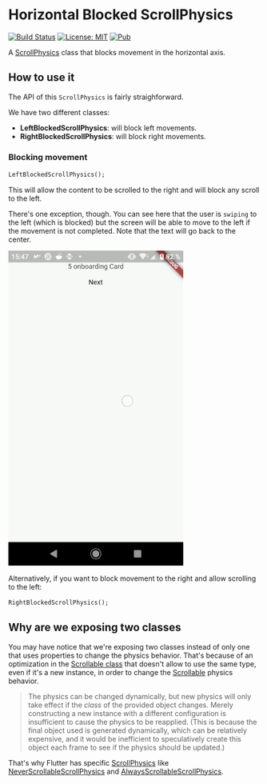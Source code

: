 # Horizontal Blocked ScrollPhysics

[![Build Status](https://travis-ci.com/alpha-health/horizontal_blocked_scroll_physics.svg?branch=master)](https://travis-ci.com/alpha-health/horizontal_blocked_scroll_physics) [![License: MIT](https://img.shields.io/badge/License-MIT-yellow.svg)](https://opensource.org/licenses/MIT) [![Pub](https://img.shields.io/pub/v/horizontal_blocked_scroll_physics.svg)](https://pub.dartlang.org/packages/horizontal_blocked_scroll_physics)

A [ScrollPhysics](https://api.flutter.dev/flutter/widgets/ScrollPhysics-class.html) class that blocks movement in the horizontal axis.

## How to use it

The API of this `ScrollPhysics` is fairly straighforward.

We have two different classes:

- **LeftBlockedScrollPhysics**: will block left movements.
- **RightBlockedScrollPhysics**: will block right movements.

### Blocking movement

```dart
LeftBlockedScrollPhysics();
```

This will allow the content to be scrolled to the right and will block any scroll to the left.

There's one exception, though. You can see here that the user is `swiping` to the left (which is blocked) but the screen will be able to move to the left if the movement is not completed. Note that the text will go back to the center.

![swiping_left_recovery](assets/block_left_recovery.gif)

Alternatively, if you want to block movement to the right and allow scrolling to the left:

```dart
RightBlockedScrollPhysics();
```

## Why are we exposing two classes

You may have notice that we're exposing two classes instead of only one that uses properties to change the physics behavior. That's because of an optimization in the [Scrollable class](https://github.com/flutter/flutter/blob/master/packages/flutter/lib/src/widgets/scrollable.dart#L135-L141) that doesn't allow to use the same type, even if it's a new instance, in order to change the [Scrollable](https://github.com/flutter/flutter/blob/master/packages/flutter/lib/src/widgets/scrollable.dart#L135-L141) physics behavior.

> The physics can be changed dynamically, but new physics will only take
  effect if the _class_ of the provided object changes. Merely constructing
  a new instance with a different configuration is insufficient to cause the
  physics to be reapplied. (This is because the final object used is
  generated dynamically, which can be relatively expensive, and it would be
  inefficient to speculatively create this object each frame to see if the
  physics should be updated.)

That's why Flutter has specific [ScrollPhysics](https://api.flutter.dev/flutter/widgets/ScrollPhysics-class.html) like [NeverScrollableScrollPhysics](https://api.flutter.dev/flutter/widgets/NeverScrollableScrollPhysics-class.html) and [AlwaysScrollableScrollPhysics](https://api.flutter.dev/flutter/widgets/AlwaysScrollableScrollPhysics-class.html).
